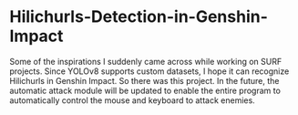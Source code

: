 # Hilichurls-Detection-in-Genshin-Impact

Some of the inspirations I suddenly came across while working on SURF projects. Since YOLOv8 supports custom datasets, I hope it can recognize Hilichurls in Genshin Impact. So there was this project. In the future, the automatic attack module will be updated to enable the entire program to automatically control the mouse and keyboard to attack enemies.
